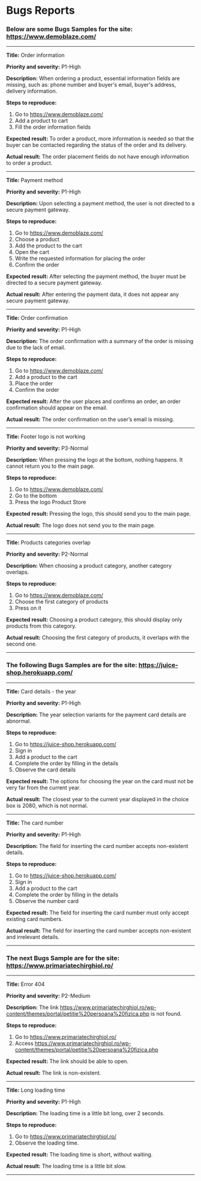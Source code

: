 # Bugs Reports

### Below are some Bugs Samples for the site: https://www.demoblaze.com/

--------------------------------------

**Title:**
Order information

**Priority and severity:**
P1-High

**Description:**
When ordering a product, essential information fields are missing, such as: phone number and buyer's email, buyer's address, delivery information.

**Steps to reproduce:**
1. Go to https://www.demoblaze.com/
2. Add a product to cart
3. Fill the order information fields

**Expected result:**
To order a product, more information is needed so that the buyer can be contacted regarding the status of the order and its delivery.

**Actual result:**
The order placement fields do not have enough information to order a product.

----------------------------

**Title:**
Payment method

**Priority and severity:**
P1-High

**Description:**
Upon selecting a payment method, the user is not directed to a secure payment gateway.

**Steps to reproduce:** 
1. Go to https://www.demoblaze.com/
2. Choose a product
3. Add the product to the cart
4. Open the cart
5. Write the requested information for placing the order
6. Confirm the order

**Expected result:**
After selecting the payment method, the buyer must be directed to a secure payment gateway.

**Actual result:**
After entering the payment data, it does not appear any secure payment gateway.

----------------------

**Title:**
Order confirmation

**Priority and severity:**
P1-High

**Description:**
The order confirmation with a summary of the order is missing due to the lack of email.

**Steps to reproduce:**
1. Go to https://www.demoblaze.com/
2. Add a product to the cart
3. Place the order
4. Confirm the order

**Expected result:**
After the user places and confirms an order, an order confirmation should appear on the email.

**Actual result:**
The order confirmation on the user’s email is missing.

----------------------------------

**Title:**
Footer logo is not working

**Priority and severity:**
P3-Normal

**Description:**
When pressing the logo at the bottom, nothing happens. It cannot return you to the main page.

**Steps to reproduce:**
1. Go to https://www.demoblaze.com/
2. Go to the bottom 
3. Press the logo Product Store

**Expected result:**
Pressing the logo, this should send you to the main page.

**Actual result:**
The logo does not send you to the main page.

-----------------------------------------
**Title:**
Products categories overlap

**Priority and severity:**
P2-Normal

**Description:**
When choosing a product category, another category overlaps.

**Steps to reproduce:** 
1. Go to https://www.demoblaze.com/
2. Choose the first category of products
3. Press on it

**Expected result:**
Choosing a product category, this should display only products from this category. 

**Actual result:** 
Choosing the first category of products, it overlaps with the second one.

---------------------------------------

### The following Bugs Samples are for the site: https://juice-shop.herokuapp.com/

-----------------------------------------------------------------------------

**Title:**
Card details - the year

**Priority and severity:**
P1-High

**Description:**
The year selection variants for the payment card details are abnormal.

**Steps to reproduce:**
1. Go to https://juice-shop.herokuapp.com/ 
2. Sign in
3. Add a product to the cart
4. Complete the order by filling in the details
5. Observe the card details

**Expected result:**
The options for choosing the year on the card must not be very far from the current year.

**Actual result:**
The closest year to the current year displayed in the choice box is 2080, which is not normal.

---------------------------------------

**Title:**
The card number

**Priority and severity:**
P1-High

**Description:**
The field for inserting the card number accepts non-existent details.

**Steps to reproduce:**
1. Go to https://juice-shop.herokuapp.com/  
2. Sign in
3. Add a product to the cart
4. Complete the order by filling in the details
5. Observe the number card

**Expected result:**
The field for inserting the card number must only accept existing card numbers.

**Actual result:**
The field for inserting the card number accepts non-existent and irrelevant details.

-----------------------------------

### The next Bugs Sample are for the site: https://www.primariatechirghiol.ro/

-------------------------------------------------------

**Title:**
Error 404

**Priority and severity:**
P2-Medium

**Description:**
The link  https://www.primariatechirghiol.ro/wp-content/themes/portal/petitie%20persoana%20fizica.php is not found.

**Steps to reproduce:**
1. Go to https://www.primariatechirghiol.ro/ 
2. Access https://www.primariatechirghiol.ro/wp-content/themes/portal/petitie%20persoana%20fizica.php

**Expected result:**
The link should be able to open.

**Actual result:**
The link is non-existent.

-----------------------------------------------

**Title:**
Long loading time

**Priority and severity:**
P1-High

**Description:**
The loading time is a little bit long, over 2 seconds.

**Steps to reproduce:**
1. Go to https://www.primariatechirghiol.ro/ 
2. Observe the loading time.

**Expected result:**
The  loading time is short, without waiting.

**Actual result:**
The loading time is a little bit slow.

----------------------------
